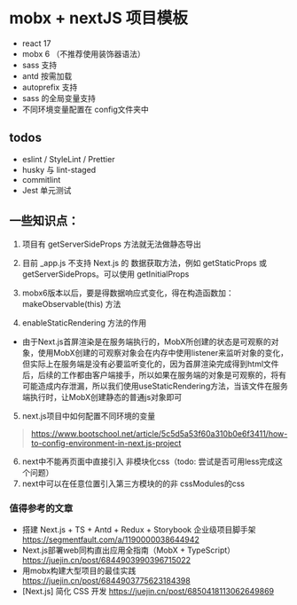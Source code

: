 # mobx + nextJS 项目模板
- react 17
- mobx 6 （不推荐使用装饰器语法）
- sass 支持
- antd 按需加载
- autoprefix 支持
- sass 的全局变量支持
- 不同环境变量配置在 config文件夹中

## todos
- eslint / StyleLint / Prettier
- husky 与 lint-staged
- commitlint
- Jest 单元测试


## 一些知识点： 
1. 项目有 getServerSideProps 方法就无法做静态导出

2. 目前 _app.js 不支持 Next.js 的 数据获取方法，例如 getStaticProps 或 getServerSideProps。可以使用 getInitialProps

3. mobx6版本以后，要是得数据响应式变化，得在构造函数加： makeObservable(this) 方法

4. enableStaticRendering 方法的作用
- 由于Next.js首屏渲染是在服务端执行的，MobX所创建的状态是可观察的对象，使用MobX创建的可观察对象会在内存中使用listener来监听对象的变化，但实际上在服务端是没有必要监听变化的，因为首屏渲染完成得到html文件后，后续的工作都由客户端接手，所以如果在服务端的对象是可观察的，将有可能造成内存泄漏，所以我们使用useStaticRendering方法，当该文件在服务端执行时，让MobX创建静态的普通js对象即可

5. next.js项目中如何配置不同环境的变量
> https://www.bootschool.net/article/5c5d5a53f60a310b0e6f3411/how-to-config-environment-in-next.js-project

6. next中不能再页面中直接引入 非模块化css（todo: 尝试是否可用less完成这个问题）
7. next中可以在任意位置引入第三方模块的的非 cssModules的css


### 值得参考的文章
- 搭建 Next.js + TS + Antd + Redux + Storybook 企业级项目脚手架 https://segmentfault.com/a/1190000038644942
- Next.js部署web同构直出应用全指南（MobX + TypeScript） https://juejin.cn/post/6844903990396715022
- 用mobx构建大型项目的最佳实践 https://juejin.cn/post/6844903775623184398
- [Next.js] 简化 CSS 开发  https://juejin.cn/post/6850418113062649869